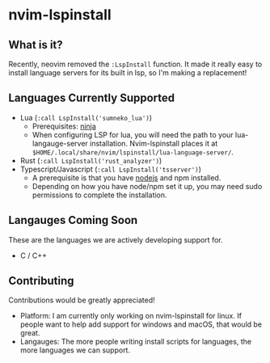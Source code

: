 # nvim-lspinstall
## What is it?
Recently, neovim removed the `:LspInstall` function. It made it really easy to install language servers for its built in lsp, so I'm making a replacement!
## Languages Currently Supported
- Lua (`:call LspInstall('sumneko_lua')`)
  - Prerequisites: [ninja](https://github.com/ninja-build/ninja/wiki/Pre-built-Ninja-packages)
  - When configuring LSP for lua, you will need the path to your lua-langauge-server installation. Nvim-lspinstall places it at `$HOME/.local/share/nvim/lspinstall/lua-language-server/`.
- Rust (`:call LspInstall('rust_analyzer')`)
- Typescript/Javascript (`:call LspInstall('tsserver')`)
  - A prerequisite is that you have [nodejs](https://nodejs.org) and npm installed.
  - Depending on how you have node/npm set it up, you may need sudo permissions to complete the installation.
## Langauges Coming Soon
These are the languages we are actively developing support for.
- C / C++
## Contributing
Contributions would be greatly appreciated!
- Platform: I am currently only working on nvim-lspinstall for linux. If people want to help add support for windows and macOS, that would be great.
- Langauges: The more people writing install scripts for languages, the more languages we can support.
